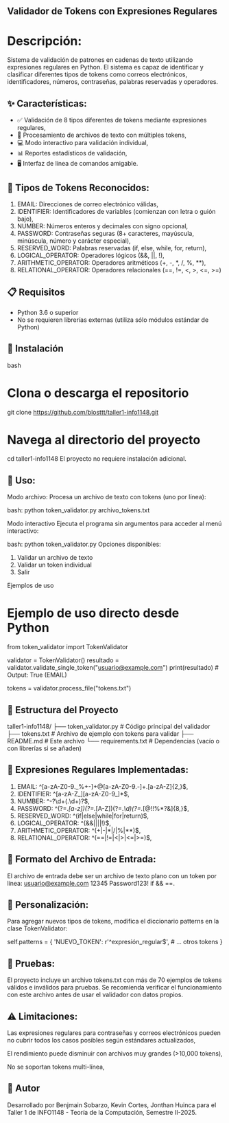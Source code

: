 ## Validador de Tokens con Expresiones Regulares

# Descripción:

Sistema de validación de patrones en cadenas de texto utilizando expresiones regulares en Python. El sistema es capaz de identificar y clasificar diferentes tipos de tokens como correos electrónicos, identificadores, números, contraseñas, palabras reservadas y operadores.

## ✨ Características:

- ✅ Validación de 8 tipos diferentes de tokens mediante expresiones regulares,
- 📁 Procesamiento de archivos de texto con múltiples tokens,
- 💻 Modo interactivo para validación individual,
- 📊 Reportes estadísticos de validación,
- 🖥️ Interfaz de línea de comandos amigable.

## 🎯 Tipos de Tokens Reconocidos:

1. EMAIL: Direcciones de correo electrónico válidas,
2. IDENTIFIER: Identificadores de variables (comienzan con letra o guión bajo),
3. NUMBER: Números enteros y decimales con signo opcional,
4. PASSWORD: Contraseñas seguras (8+ caracteres, mayúscula, minúscula, número y carácter especial),
5. RESERVED_WORD: Palabras reservadas (if, else, while, for, return),
6. LOGICAL_OPERATOR: Operadores lógicos (&&, ||, !),
7. ARITHMETIC_OPERATOR: Operadores aritméticos (+, -, *, /, %, **),
8. RELATIONAL_OPERATOR: Operadores relacionales (==, !=, <, >, <=, >=)

## 📋 Requisitos
- Python 3.6 o superior
- No se requieren librerías externas (utiliza sólo módulos estándar de Python)

## 🔧 Instalación
bash
# Clona o descarga el repositorio
git clone https://github.com/blosttt/taller1-info1148.git
# Navega al directorio del proyecto
cd taller1-info1148
El proyecto no requiere instalación adicional.

## 🚀 Uso:

Modo archivo:
Procesa un archivo de texto con tokens (uno por línea):

bash:
python token_validator.py archivo_tokens.txt

Modo interactivo
Ejecuta el programa sin argumentos para acceder al menú interactivo:

bash:
python token_validator.py
Opciones disponibles:

1. Validar un archivo de texto
2. Validar un token individual
3. Salir

Ejemplos de uso
# Ejemplo de uso directo desde Python
from token_validator import TokenValidator

validator = TokenValidator()
resultado = validator.validate_single_token("usuario@example.com")
print(resultado)  # Output: True (EMAIL)

tokens = validator.process_file("tokens.txt")

## 📁 Estructura del Proyecto

taller1-info1148/
├── token_validator.py  # Código principal del validador
├── tokens.txt          # Archivo de ejemplo con tokens para validar
├── README.md           # Este archivo
└── requirements.txt    # Dependencias (vacío o con librerías si se añaden)

## 🧩 Expresiones Regulares Implementadas:
1. EMAIL: ^[a-zA-Z0-9._%+-]+@[a-zA-Z0-9.-]+\.[a-zA-Z]{2,}$,
2. IDENTIFIER: ^[a-zA-Z_][a-zA-Z0-9_]*$,
3. NUMBER: ^-?\d+(\.\d+)?$,
4. PASSWORD: ^(?=.*[a-z])(?=.*[A-Z])(?=.*\d)(?=.*[@$!%*?&])[A-Za-z\d@$!%*?&]{8,}$,
5. RESERVED_WORD: ^(if|else|while|for|return)$,
6. LOGICAL_OPERATOR: ^(&&|\|\||!)$,
7. ARITHMETIC_OPERATOR: ^(\+|-|\*|/|%|\*\*)$,
8. RELATIONAL_OPERATOR: ^(==|!=|<|>|<=|>=)$,

## 📝 Formato del Archivo de Entrada:
El archivo de entrada debe ser un archivo de texto plano con un token por línea:
usuario@example.com
12345
Password123!
if
&&
==.


## 🔧 Personalización:

Para agregar nuevos tipos de tokens, modifica el diccionario patterns en la clase TokenValidator:

self.patterns = {
    'NUEVO_TOKEN': r'^expresión_regular$',
    # ... otros tokens
}

## 🧪 Pruebas:
El proyecto incluye un archivo tokens.txt con más de 70 ejemplos de tokens válidos e inválidos para pruebas. Se recomienda verificar el funcionamiento con este archivo antes de usar el validador con datos propios.

## ⚠️ Limitaciones:
Las expresiones regulares para contraseñas y correos electrónicos pueden no cubrir todos los casos posibles según estándares actualizados,

El rendimiento puede disminuir con archivos muy grandes (>10,000 tokens),

No se soportan tokens multi-línea,

## 👥 Autor
Desarrollado por Benjmain Sobarzo, Kevin Cortes, Jonthan Huinca para el Taller 1 de INFO1148 - Teoría de la Computación, Semestre II-2025.

